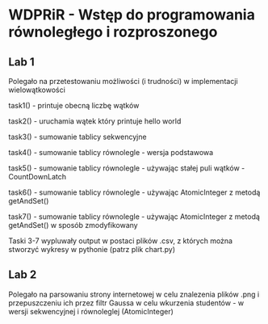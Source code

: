 # WDPRiR - Wstęp do programowania równoległego i rozproszonego
## Lab 1
Polegało na przetestowaniu możliwości (i trudności) w implementacji wielowątkowości

task1() - printuje obecną liczbę wątków 

task2() - uruchamia wątek który printuje hello world 

task3() - sumowanie tablicy sekwencyjne

task4() - sumowanie tablicy równolegle - wersja podstawowa 

task5() - sumowanie tablicy równolegle - używając stałej puli wątków - CountDownLatch 

task6() - sumowanie tablicy równolegle - używając AtomicInteger z metodą getAndSet()

task7() - sumowanie tablicy równolegle - używając AtomicInteger z metodą getAndSet() w sposób zmodyfikowany

Taski 3-7 wypluwały output w postaci plików .csv, z których można stworzyć wykresy w pythonie (patrz plik chart.py)

## Lab 2
Polegało na parsowaniu strony internetowej w celu znalezenia plików .png i przepuszczeniu ich przez filtr 
Gaussa w celu wkurzenia studentów -  w wersji sekwencyjnej i równoleglej (AtomicInteger)
